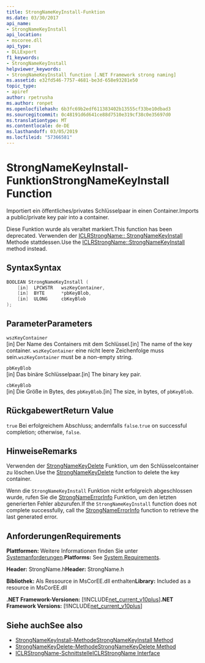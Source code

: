 ```yaml
---
title: StrongNameKeyInstall-Funktion
ms.date: 03/30/2017
api_name:
- StrongNameKeyInstall
api_location:
- mscoree.dll
api_type:
- DLLExport
f1_keywords:
- StrongNameKeyInstall
helpviewer_keywords:
- StrongNameKeyInstall function [.NET Framework strong naming]
ms.assetid: e32fd546-7757-4681-be3d-658e93281e50
topic_type:
- apiref
author: rpetrusha
ms.author: ronpet
ms.openlocfilehash: 6b3fc69b2edf611383402b13555cf33be10dbad3
ms.sourcegitcommit: 0c48191d6d641ce88d7510e319cf38c0e35697d0
ms.translationtype: MT
ms.contentlocale: de-DE
ms.lasthandoff: 03/05/2019
ms.locfileid: "57366581"
---
```

# <a name="strongnamekeyinstall-function"></a><span data-ttu-id="bd763-102">StrongNameKeyInstall-Funktion</span><span class="sxs-lookup"><span data-stu-id="bd763-102">StrongNameKeyInstall Function</span></span>

<span data-ttu-id="bd763-103">Importiert ein öffentliches/privates Schlüsselpaar in einen Container.</span><span class="sxs-lookup"><span data-stu-id="bd763-103">Imports a public/private key pair into a container.</span></span>

<span data-ttu-id="bd763-104">Diese Funktion wurde als veraltet markiert.</span><span class="sxs-lookup"><span data-stu-id="bd763-104">This function has been deprecated.</span></span> <span data-ttu-id="bd763-105">Verwenden der [ICLRStrongName:: StrongNameKeyInstall](../hosting/iclrstrongname-strongnamekeyinstall-method.md) Methode stattdessen.</span><span class="sxs-lookup"><span data-stu-id="bd763-105">Use the [ICLRStrongName::StrongNameKeyInstall](../hosting/iclrstrongname-strongnamekeyinstall-method.md) method instead.</span></span>

## <a name="syntax"></a><span data-ttu-id="bd763-106">Syntax</span><span class="sxs-lookup"><span data-stu-id="bd763-106">Syntax</span></span>

```cpp
BOOLEAN StrongNameKeyInstall (
    [in]  LPCWSTR   wszKeyContainer,
    [in]  BYTE      *pbKeyBlob,
    [in]  ULONG     cbKeyBlob
);
```

## <a name="parameters"></a><span data-ttu-id="bd763-107">Parameter</span><span class="sxs-lookup"><span data-stu-id="bd763-107">Parameters</span></span>

`wszKeyContainer`\
<span data-ttu-id="bd763-108">[in] Der Name des Containers mit dem Schlüssel.</span><span class="sxs-lookup"><span data-stu-id="bd763-108">[in] The name of the key container.</span></span> <span data-ttu-id="bd763-109">`wszKeyContainer` eine nicht leere Zeichenfolge muss sein.</span><span class="sxs-lookup"><span data-stu-id="bd763-109">`wszKeyContainer` must be a non-empty string.</span></span>

`pbKeyBlob`\
<span data-ttu-id="bd763-110">[in] Das binäre Schlüsselpaar.</span><span class="sxs-lookup"><span data-stu-id="bd763-110">[in] The binary key pair.</span></span>

`cbKeyBlob`\
<span data-ttu-id="bd763-111">[in] Die Größe in Bytes, des `pbKeyBlob`.</span><span class="sxs-lookup"><span data-stu-id="bd763-111">[in] The size, in bytes, of `pbKeyBlob`.</span></span>

## <a name="return-value"></a><span data-ttu-id="bd763-112">Rückgabewert</span><span class="sxs-lookup"><span data-stu-id="bd763-112">Return Value</span></span>

<span data-ttu-id="bd763-113">`true` Bei erfolgreichem Abschluss; andernfalls `false`.</span><span class="sxs-lookup"><span data-stu-id="bd763-113">`true` on successful completion; otherwise, `false`.</span></span>

## <a name="remarks"></a><span data-ttu-id="bd763-114">Hinweise</span><span class="sxs-lookup"><span data-stu-id="bd763-114">Remarks</span></span>

<span data-ttu-id="bd763-115">Verwenden der [StrongNameKeyDelete](strongnamekeydelete-function.md) Funktion, um den Schlüsselcontainer zu löschen.</span><span class="sxs-lookup"><span data-stu-id="bd763-115">Use the [StrongNameKeyDelete](strongnamekeydelete-function.md) function to delete the key container.</span></span>

<span data-ttu-id="bd763-116">Wenn die `StrongNameKeyInstall` Funktion nicht erfolgreich abgeschlossen wurde, rufen Sie die [StrongNameErrorInfo](strongnameerrorinfo-function.md) Funktion, um den letzten generierten Fehler abzurufen.</span><span class="sxs-lookup"><span data-stu-id="bd763-116">If the `StrongNameKeyInstall` function does not complete successfully, call the [StrongNameErrorInfo](strongnameerrorinfo-function.md) function to retrieve the last generated error.</span></span>

## <a name="requirements"></a><span data-ttu-id="bd763-117">Anforderungen</span><span class="sxs-lookup"><span data-stu-id="bd763-117">Requirements</span></span>

<span data-ttu-id="bd763-118">**Plattformen:** Weitere Informationen finden Sie unter [Systemanforderungen](../../../../docs/framework/get-started/system-requirements.md).</span><span class="sxs-lookup"><span data-stu-id="bd763-118">**Platforms:** See [System Requirements](../../../../docs/framework/get-started/system-requirements.md).</span></span>

<span data-ttu-id="bd763-119">**Header:** StrongName.h</span><span class="sxs-lookup"><span data-stu-id="bd763-119">**Header:** StrongName.h</span></span>

<span data-ttu-id="bd763-120">**Bibliothek:** Als Ressource in MsCorEE.dll enthalten</span><span class="sxs-lookup"><span data-stu-id="bd763-120">**Library:** Included as a resource in MsCorEE.dll</span></span>

<span data-ttu-id="bd763-121">**.NET Framework-Versionen:** [!INCLUDE[net_current_v10plus](../../../../includes/net-current-v10plus-md.md)]</span><span class="sxs-lookup"><span data-stu-id="bd763-121">**.NET Framework Versions:** [!INCLUDE[net_current_v10plus](../../../../includes/net-current-v10plus-md.md)]</span></span>

## <a name="see-also"></a><span data-ttu-id="bd763-122">Siehe auch</span><span class="sxs-lookup"><span data-stu-id="bd763-122">See also</span></span>

- [<span data-ttu-id="bd763-123">StrongNameKeyInstall-Methode</span><span class="sxs-lookup"><span data-stu-id="bd763-123">StrongNameKeyInstall Method</span></span>](../hosting/iclrstrongname-strongnamekeyinstall-method.md)
- [<span data-ttu-id="bd763-124">StrongNameKeyDelete-Methode</span><span class="sxs-lookup"><span data-stu-id="bd763-124">StrongNameKeyDelete Method</span></span>](../hosting/iclrstrongname-strongnamekeydelete-method.md)
- [<span data-ttu-id="bd763-125">ICLRStrongName-Schnittstelle</span><span class="sxs-lookup"><span data-stu-id="bd763-125">ICLRStrongName Interface</span></span>](../hosting/iclrstrongname-interface.md)